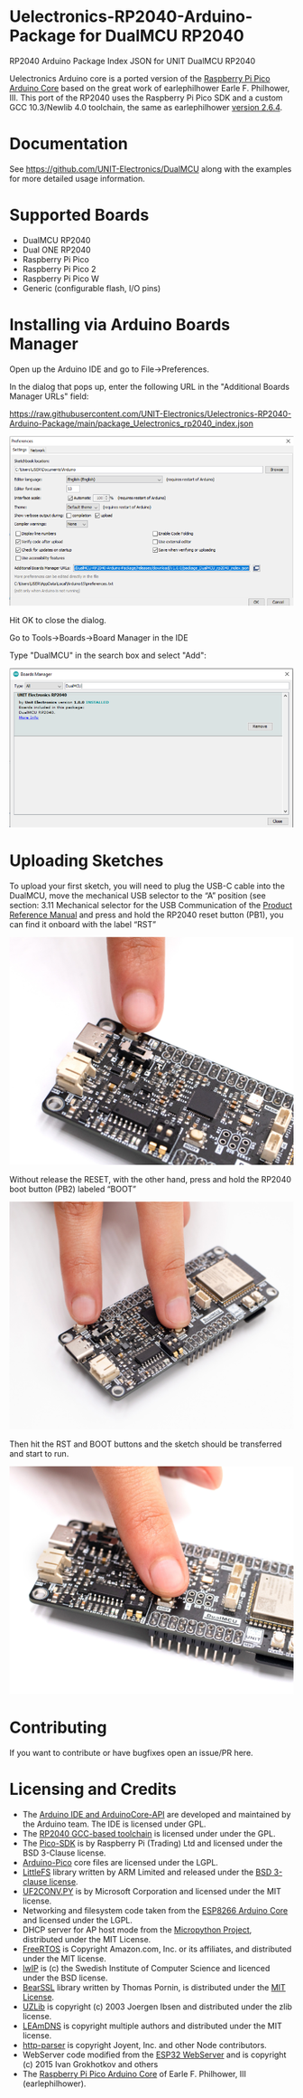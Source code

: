 # Uelectronics-RP2040-Arduino-Package for DualMCU RP2040

RP2040 Arduino Package Index JSON for UNIT DualMCU RP2040

Uelectronics Arduino core is a ported version of the [Raspberry Pi Pico Arduino Core](https://github.com/earlephilhower/arduino-pico) based on the great work of earlephilhower Earle F. Philhower, III. This port of the RP2040 uses the Raspberry Pi Pico SDK and a custom GCC 10.3/Newlib 4.0 toolchain, the same as earlephilhower [version 2.6.4](https://github.com/earlephilhower/arduino-pico/releases/tag/2.6.4).

# Documentation
See https://github.com/UNIT-Electronics/DualMCU along with the examples for more detailed usage information.

# Supported Boards
* DualMCU RP2040
* Dual ONE RP2040
* Raspberry Pi Pico
* Raspberry Pi Pico 2
* Raspberry Pi Pico W
* Generic (configurable flash, I/O pins)

# Installing via Arduino Boards Manager

Open up the Arduino IDE and go to File->Preferences.

In the dialog that pops up, enter the following URL in the "Additional Boards Manager URLs" field:

https://raw.githubusercontent.com/UNIT-Electronics/Uelectronics-RP2040-Arduino-Package/main/package_Uelectronics_rp2040_index.json

![image](https://github.com/Rabadan-uelectronics/DualMCU-RP2040/blob/main/releases/download/0.0.0/Preferences-AditionalBoardsManagerURL.png)

Hit OK to close the dialog.

Go to Tools->Boards->Board Manager in the IDE

Type "DualMCU" in the search box and select "Add":

![image](https://github.com/Rabadan-uelectronics/DualMCU-RP2040/blob/main/releases/download/0.0.0/BoardsManager.png)

# Uploading Sketches

To upload your first sketch, you will need to plug the USB-C cable into the DualMCU, move the mechanical USB selector to the “A” position (see section: 3.11 Mechanical selector for the USB Communication of the [Product Reference Manual](https://github.com/UNIT-Electronics/DualMCU/blob/main/DualMCU(Product%20Reference%20Manual).pdf) and press and hold the RP2040 reset button (PB1), you can find it onboard with the label  “RST”

![image](https://github.com/UNIT-Electronics/DualMCU/blob/main/Docs/RP2040-Reset_BUTTON.jpg)

Without release the RESET, with the other hand, press and hold the RP2040 boot button (PB2) labeled “BOOT” 

![image](https://github.com/UNIT-Electronics/DualMCU/blob/main/Docs/RP2040-Enter_Bootloader_mode.jpg)

Then hit the RST and BOOT buttons and the sketch should be transferred and start to run.

![image](https://github.com/UNIT-Electronics/DualMCU/blob/main/Docs/RP2040-Boot_button.jpg)

# Contributing
If you want to contribute or have bugfixes open an issue/PR here.

# Licensing and Credits
* The [Arduino IDE and ArduinoCore-API](https://arduino.cc) are developed and maintained by the Arduino team. The IDE is licensed under GPL.
* The [RP2040 GCC-based toolchain](https://github.com/earlephilhower/pico-quick-toolchain) is licensed under under the GPL.
* The [Pico-SDK](https://github.com/raspberrypi/pico-sdk) is by Raspberry Pi (Trading) Ltd and licensed under the BSD 3-Clause license.
* [Arduino-Pico](https://github.com/earlephilhower/arduino-pico) core files are licensed under the LGPL.
* [LittleFS](https://github.com/ARMmbed/littlefs) library written by ARM Limited and released under the [BSD 3-clause license](https://github.com/ARMmbed/littlefs/blob/master/LICENSE.md).
* [UF2CONV.PY](https://github.com/microsoft/uf2) is by Microsoft Corporation and licensed under the MIT license.
* Networking and filesystem code taken from the [ESP8266 Arduino Core](https://github.com/esp8266/Arduino) and licensed under the LGPL.
* DHCP server for AP host mode from the [Micropython Project](https://micropython.org), distributed under the MIT License.
* [FreeRTOS](https://freertos.org) is Copyright Amazon.com, Inc. or its affiliates, and distributed under the MIT license.
* [lwIP](https://savannah.nongnu.org/projects/lwip/) is (c) the Swedish Institute of Computer Science and licenced under the BSD license.
* [BearSSL](https://bearssl.org) library written by Thomas Pornin, is distributed under the [MIT License](https://bearssl.org/#legal-details).
* [UZLib](https://github.com/pfalcon/uzlib) is copyright (c) 2003 Joergen Ibsen and distributed under the zlib license.
* [LEAmDNS](https://github.com/LaborEtArs/ESP8266mDNS) is copyright multiple authors and distributed under the MIT license.
* [http-parser](https://github.com/nodejs/http-parser) is copyright Joyent, Inc. and other Node contributors.
* WebServer code modified from the [ESP32 WebServer](https://github.com/espressif/arduino-esp32/tree/master/libraries/WebServer) and is copyright (c) 2015 Ivan Grokhotkov and others
* The [Raspberry Pi Pico Arduino Core](https://github.com/earlephilhower/arduino-pico) of Earle F. Philhower, III (earlephilhower).


